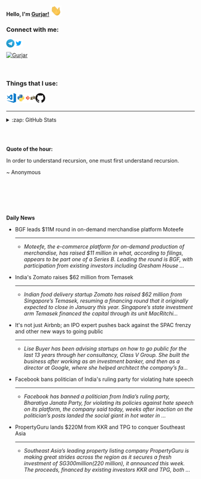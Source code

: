 #### Hello, I'm [Gurjar!](https://GurjarKing.github.io) <img src="https://raw.githubusercontent.com/ABSphreak/ABSphreak/master/gifs/Hi.gif" width="30px"></h2>


### Connect with me:

[<img align="left" alt="Gurjar | Telegram" width="22px" src="https://raw.githubusercontent.com/github/explore/80688e429a7d4ef2fca1e82350fe8e3517d3494d/topics/telegram/telegram.png" />][Telegram]
[<img align="left" alt="Gurjar | Twitter" width="22px" src="https://raw.githubusercontent.com/github/explore/80688e429a7d4ef2fca1e82350fe8e3517d3494d/topics/twitter/twitter.png" />][Twitter]
<br >
<br >
<a href="https://github.com/GurjarKing"><img src="https://komarev.com/ghpvc/?username=GurjarKing" alt="Gurjar" /></a> <br />
<br />
<br />
<!-- <br >

![](https://visitor-badge.glitch.me/badge?page_id=GurjarKing)

<br /> -->

### Things that I use:

[<img align="left" alt="Visual Studio Code" width="26px" src="https://raw.githubusercontent.com/github/explore/80688e429a7d4ef2fca1e82350fe8e3517d3494d/topics/visual-studio-code/visual-studio-code.png" />][VSCode]
[<img align="left" alt="Python" width="26px" src="https://raw.githubusercontent.com/github/explore/80688e429a7d4ef2fca1e82350fe8e3517d3494d/topics/python/python.png" />][Python]
[<img align="left" alt="Git" width="26px" src="https://raw.githubusercontent.com/github/explore/80688e429a7d4ef2fca1e82350fe8e3517d3494d/topics/git/git.png" />][Git]
[<img align="left" alt="GitHub" width="26px" src="https://raw.githubusercontent.com/github/explore/78df643247d429f6cc873026c0622819ad797942/topics/github/github.png" />][Github]

<br />
<br />

---
<details>
  <summary>:zap: GitHub Stats</summary>

<img align="left" alt="Gurjar's Github Stats" src="https://github-readme-stats.vercel.app/api?username=GurjarKing&show_icons=true&hide_border=true&count_private=true&include_all_commit=true&theme=algolia" />

</details>

<!-- ### 🔔 My latest tweet
<a href="https://twitter.com/Gurjar_King43" target="_blank">
	<img src="https://github.com/GurjarKing/GurjarKing/raw/master/tweet.png" width="70%" align="center" alt="Click to view on Twitter" title="My latest tweet, as an image"/>
</a> -->
<br>

<pre>

</pre>

**Quote of the hour:**

In order to understand recursion, one must first understand recursion.

~ Anonymous
<pre>

</pre>
<br>
<pre>


</pre>
<strong>Daily News</strong>
  
  - BGF leads $11M round in on-demand merchandise platform Moteefe
     <hr/>
     
      - *Moteefe, the e-commerce platform for on-demand production of merchandise, has raised $11 million in what, according to filings, appears to be part one of a Series B. Leading the round is BGF, with participation from existing investors including Gresham House …*
     
  - India's Zomato raises $62 million from Temasek
      <hr/>
      
      - *Indian food delivery startup Zomato has raised $62 million from Singapore’s Temasek, resuming a financing round that it originally expected to close in January this year. Singapore’s state investment arm Temasek financed the capital through its unit MacRitchi…*
      
  - It's not just Airbnb; an IPO expert pushes back against the SPAC frenzy and other new ways to going public
      <hr/>
      
      - *Lise Buyer has been advising startups on how to go public for the last 13 years through her consultancy, Class V Group. She built the business after working as an investment banker, and then as a director at Google, where she helped architect the company’s fa…*
      
  - Facebook bans politician of India's ruling party for violating hate speech
      <hr/>
      
      - *Facebook has banned a politician from India’s ruling party, Bharatiya Janata Party, for violating its policies against hate speech on its platform, the company said today, weeks after inaction on the politician’s posts landed the social giant in hot water in …*
       
  - PropertyGuru lands $220M from KKR and TPG to conquer Southeast Asia
      <hr/>
       
       - *Southeast Asia’s leading property listing company PropertyGuru is making great strides across the region as it secures a fresh investment of SG$300 million ($220 million), it announced this week. The proceeds, financed by existing investors KKR and TPG, both …*
      

<br />

[VSCode]: https://code.visualstudio.com/
[Python]: https://www.python.org/
[Git]: https://git-scm.com/
[Github]: https://github.com/
[Telegram]: https://t.me/Gurjar_King/
[Twitter]: https://twitter.com/Gurjar_King43/
